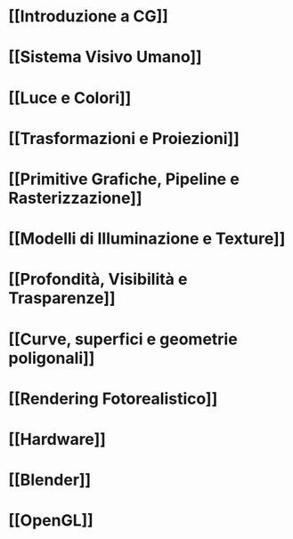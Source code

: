 # [[Introduzione a CG]]

# [[Sistema Visivo Umano]]

# [[Luce e Colori]]

# [[Trasformazioni e Proiezioni]]

# [[Primitive Grafiche, Pipeline e Rasterizzazione]]

# [[Modelli di Illuminazione e Texture]]

# [[Profondità, Visibilità e Trasparenze]]

# [[Curve, superfici e geometrie poligonali]]

# [[Rendering Fotorealistico]]

# [[Hardware]]


# [[Blender]]

# [[OpenGL]]

